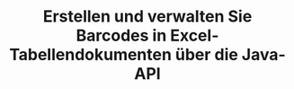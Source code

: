 ---
############################# Static ############################
layout: "auto-gen-gist"
draft: false
path: "de/assembly/java/barcode/xlsb/"
otherformats: XLS XLT XLSX XLSM XLTX XLTM ODS 

############################# Head ############################
head_title: "Generieren Sie ein Barcode-Bild und fügen Sie es über die Java-API in eine Excel-Tabelle ein"
head_description: "GroupDocs.Assembly Java API ermöglicht Programmierern das Generieren und Hinzufügen von Barcodebildern in Excel-Tabellendokumenten (XLS, XLT, XLSX, XLSM, XLTX, XLTM und XLSB)."

############################# Header ############################
title: "Erstellen und verwalten Sie Barcodes in Excel-Tabellendokumenten über die Java-API"
description: "GroupDocs.Assembly Java API ermöglicht es Softwareentwicklern, Barcodes in Excel-Tabellendokumenten innerhalb von Java- und JSP-Apps programmgesteuert zu generieren und zu verwalten."

######################### Download Button #######################
button:
    enable: true

############################# About ############################
about:
    enable: true
    title: "Wie generiert man Barcode-Bilder in Tabellenkalkulationen?"
    content: |
       Das Tabellenkalkulationsprogramm ist ein nützliches Tool, mit dem Benutzer große Datenmengen speichern, analysieren und darüber berichten können. GroupDocs.Assembly ist eine großartige Java-API, die es Softwareentwicklern leicht macht, Barcode-Bilder in Excel-Tabellen zu erstellen, zu organisieren und zu drucken. Barcodes sind digitale Codes, die maschinenlesbare Informationen speichern, die Bestandssystemen Geschwindigkeit und Genauigkeit verleihen. Mit der Java-API von GroupDocs.Assembly können Sie programmgesteuert zahlreiche 1D- und 2D-Barcodebilder mit personalisiertem Text, Erscheinungsbild und verschiedenen Codierungstypen in Microsoft Excel-Tabellen zeichnen. Die API erleichtert Benutzern auch die Verwaltung ihrer Barcodes und erfordert keine Installation externer Software oder Tools von Drittanbietern. Es unterstützt Funktionen wie das Ändern der Barcode-Bildgröße, das Einstellen von Vorder- und Hintergrundfarben, das Anpassen der Schriftgröße, das Anpassen der Barcode-Bildauflösung, die automatische Korrektur von Barcode-Text und vieles mehr. 

############################# content ############################
steps:
    enable: true
    block:
    - title_left: "Erstellen Sie Barcodes in XLSB Spreadsheets über Java"
      content_left: |
       GroupDocs.Assembly Java bietet vollständige Unterstützung für das Erstellen und Verwalten von Barcodes in der Tabelle XLSB. Der folgende Java-Code zeigt, wie Barcode-Bilder erstellt und in ein Microsoft Excel-Tabellendokument eingefügt werden.

      title_right: "So fügen Sie Barcode-Bilder in der Datei XLSB hinzu"
      content_right: |
       * Erstellen Sie eine Instanz von [DocumentAssembler](https://apireference.groupdocs.com/assembly/java/com.groupdocs.assembly/DocumentAssembler) 
       * Beispieldatenquellenobjekt erstellen
       * Rufen Sie [AssembleDocument](https://apireference.groupdocs.com/assembly/java/com.groupdocs.assembly/DocumentAssembler#assembleDocument-java.io.InputStream-java.io.OutputStream-com.groupdocs.assembly.DataSourceInfo...-) Methode mit den folgenden Parametern
           * Stream zum Lesen eines Vorlagendokuments.
           * Stream, um das resultierende Dokument zu schreiben.
           * Optionen zum Laden und Speichern von Dokumenten.
           * Details Informationen zu zu verwendenden Datenquellenobjekten.

      gisthash: "d597241fa3f68e3945a19ef3231070eb"
      gistfile: "create_barcodes_in_spreadsheet_file.java"

    - title_left: "System Anforderungen"
      content_left: |
       GroupDocs.Assembly-Java-APIs werden auf allen wichtigen Plattformen und Betriebssystemen unterstützt. Es kann Dokumente in Microsoft Word, Excel, PowerPoint, Outlook, OpenOffice und über 50 anderen Formaten erstellen. Eine vollständige Anleitung zu den Systemanforderungen finden Sie unter [Systemanforderungen](https://docs.groupdocs.com/assembly/java/system-requirements/). Bevor Sie den folgenden Code ausführen, stellen Sie bitte sicher, dass die folgenden Voraussetzungen auf Ihrem installiert sind System:
        * Betriebssysteme: Microsoft Windows, Linux, MacOS
        * Unterstützte Java-Versionen: J2SE 7.0 (1.7), J2SE 8.0 (1.8) oder höher
        * Holen Sie sich die neueste Version der GroupDocs.Assembly-Java-APIs von [Maven](https://mvnrepository.com/artifact/com.groupdocs/groupdocs-assembly/)
        
      title_right: "Warum GroupDocs.Assembly verwenden"
      content_right: |
        * Erstellen Sie benutzerdefinierte Dokumente aus Vorlagen.
        * E-Mail-Anhänge dynamisch anhängen.
        * Zum Erstellen und Automatisieren von Dokumenten ist keine zusätzliche Software erforderlich.
        * Generiert ein Ausgabedokument basierend auf der Datenquelle.
        * Fügen Sie den Dokumentinhalt dynamisch in den Bericht ein
        * Wenden Sie die Formel während der Tabellenkalkulation an.
        * Bietet Unterstützung für mehrere Datenformate
        * Unterstützung für sequentielle Datenoperationen.

demos:
    enable: true
        

more_formats:
    enable: true


back_to_top:
    enable: true
---